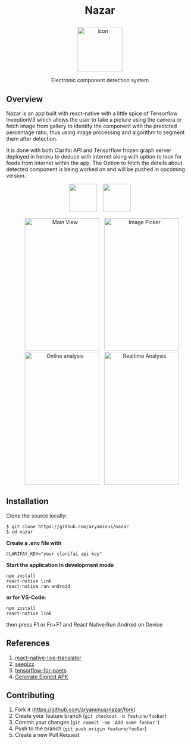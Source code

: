 # <p align="center"> Nazar </p>
<p align="center">
  <img alt="icon" src="https://i.imgur.com/dcLEEIn.png" width="120" height="120"> 
</p>
<p align="center">Electronic component detection system</p>

## Overview

Nazar is an app built with react-native with a little spice of Tensorflow InveptionV3 which allows the user to take a picture using the camera or fetch image from gallery to identify the component with the predicted percentage ratio, thus using image processing and algorithm to segment them after detection.

It is done with both Clarifai API and Tensorflow frozen graph server deployed in heroku to deduce with internet along with option to look for feeds from internet within the app. The Option to fetch the details about detected component is being worked on and will be pushed in opcoming version.

<p align="center">
    <a href="https://play.google.com/store/apps/details?id=com.speks.nazar" target="_blank"><img src="http://i.imgur.com/D5B4zOT.png" height="75"/></a>&nbsp;&nbsp;&nbsp;&nbsp;<a href="https://itunes.apple.com/us/app/" target="_blank"><img src="http://i.imgur.com/Akywpc7.png" height="75"/></a>
</p>

<p align="center">
  <img alt="Main View" src="https://i.imgur.com/k8lG4Mn.png" width="200" height="356" style="margin-left: 10px">
  <img alt="Image Picker" src="https://i.imgur.com/By9qMwT.png" width="200" height="356" style="margin-left: 10px">
  <img alt="Online analysis" src="https://i.imgur.com/BIktO0I.png" width="200" height="356" style="margin-left: 10px">
  <img alt="Realtime Analysis" src="https://i.imgur.com/6AzTqki.png" width="200" height="356" style="margin-left: 10px">
</p>


## Installation

Clone the source locally:
```
$ git clone https://github.com/aryaminus/nazar
$ cd nazar
```

**Create a .env file with**
```
CLARIFAY_KEY="your clarifai api key"
```

**Start the application in development mode**
```
npm install
react-native link
react-native run android
```
**or for VS-Code:**
```
npm install
react-native link
```
then press F1 or Fn+F1 and React Native:Run Android on Device 

## References
1. <a href="https://github.com/agrcrobles/react-native-live-translator" target="_blank">react-native-live-translator</a>
2. <a href="https://github.com/leonardoballand/seepizz" target="_blank">seepizz</a>
3. <a href="https://github.com/googlecodelabs/tensorflow-for-poets-2" target="_blank">tensorflow-for-poets</a>
4. <a href="https://facebook.github.io/react-native/docs/signed-apk-android.html" target="_blank">Generate Signed APK</a>

## Contributing

1. Fork it (<https://github.com/aryaminus/nazar/fork>)
2. Create your feature branch (`git checkout -b feature/fooBar`)
3. Commit your changes (`git commit -am 'Add some fooBar'`)
4. Push to the branch (`git push origin feature/fooBar`)
5. Create a new Pull Request
